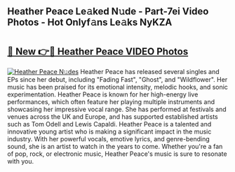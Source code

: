 ## Heather Peace Le𝚊ked N𝚞de - Part-7ei Video Photos - Hot Onlyf𝚊ns Le𝚊ks NyKZA

# <h2><a href="http://ac25016.deff.icu/?id=Heather+Peace">🔗 New 👉🔴 Heather Peace VIDEO Photos</a></h2>

[![Heather Peace N𝚞des](https://i.imgur.com/rIISA9y.gif)](http://ac25016.deff.icu/?id=Heather+Peace)
Heather Peace has released several singles and EPs since her debut, including "Fading Fast", "Ghost", and "Wildflower". Her music has been praised for its emotional intensity, melodic hooks, and sonic experimentation. Heather Peace is known for her high-energy live performances, which often feature her playing multiple instruments and showcasing her impressive vocal range. She has performed at festivals and venues across the UK and Europe, and has supported established artists such as Tom Odell and Lewis Capaldi. Heather Peace is a talented and innovative young artist who is making a significant impact in the music industry. With her powerful vocals, emotive lyrics, and genre-bending sound, she is an artist to watch in the years to come. Whether you're a fan of pop, rock, or electronic music, Heather Peace's music is sure to resonate with you.
